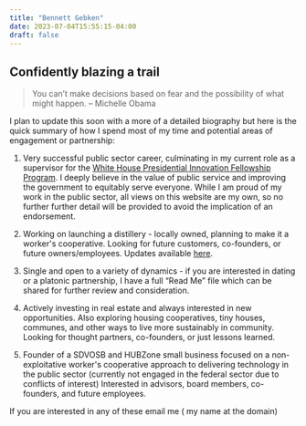 ```yaml
---
title: "Bennett Gebken"
date: 2023-07-04T15:55:15-04:00
draft: false
---
```


## Confidently blazing a trail

> You can’t make decisions based on fear and the possibility of what might happen. 
– Michelle Obama  
  
I plan to update this soon with a more of a detailed biography but here is the quick summary of how I spend most of my time and potential areas of engagement or partnership:

1. Very successful public sector career, culminating in my current role as a supervisor for the [White House Presidential Innovation Fellowship Program](https://presidentialinnovationfellows.gov/). I deeply believe in the value of public service and improving the government to equitably serve everyone. While I am proud of my work in the public sector, all views on this website are my own, so no further further detail will be provided to avoid the implication of an endorsement. 
   
2. Working on launching a distillery - locally owned, planning to make it a worker's cooperative. Looking for future customers, co-founders, or future owners/employees. Updates available [here](https://redchairdistillery.beehiiv.com/subscribe).
   
3. Single and open to a variety of dynamics - if you are interested in dating or a platonic partnership, I have a full “Read Me” file which can be shared for further review and consideration.
   
4. Actively investing in real estate and always interested in new opportunities. Also exploring housing cooperatives, tiny houses, communes, and other ways to live more sustainably in community.
Looking for thought partners, co-founders, or just lessons learned.
   
5. Founder of a SDVOSB and HUBZone small business focused on a non-exploitative worker's cooperative approach to delivering technology in the public sector (currently not engaged in the federal sector due to conflicts of interest)
Interested in advisors, board members, co-founders, and future employees.

If you are interested in any of these email me ( my name at the domain)


